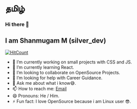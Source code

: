 # தமிழ்
### Hi there 👋
## I am Shanmugam M (silver_dev) 
[![HitCount](http://hits.dwyl.com/Joker-Bat/Joker-Bat.svg)](http://hits.dwyl.com/Joker-Bat/Joker-Bat)

- 🔭 I’m currently working on small projects with CSS and JS.
- 🌱 I’m currently learning React.
- 👯 I’m looking to collaborate on OpenSource Projects.
- 🤔 I’m looking for help with Career Guidance.
- 💬 Ask me about what i know😅.
- 📫 How to reach me: [Email](shanmugam091098@gmail.com)
- 😄 Pronouns: He / Him.
- ⚡ Fun fact: I love OpenSource because i am Linux user 😎.
